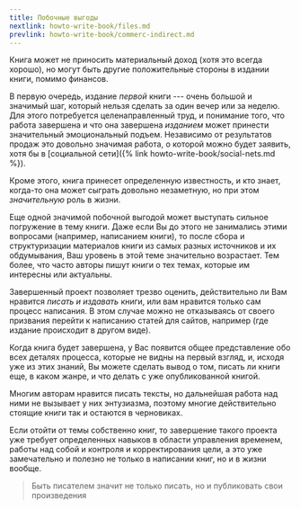 ```yaml
---
title: Побочные выгоды
nextlink: howto-write-book/files.md
prevlink: howto-write-book/commerc-indirect.md
---
```


Книга может не приносить материальный доход (хотя это всегда хорошо),
но могут быть другие положительные стороны в издании книги, помимо
финансов.

В первую очередь, издание *первой* книги --- очень большой и значимый
шаг, который нельзя сделать за один вечер или за неделю.  Для этого
потребуется целенаправленный труд, и понимание того, что работа
завершена и что она завершена *изданием* может принести значительный
эмоциональный подъем.  Независимо от результатов продаж это довольно
значимая работа, о которой можно будет заявить, хотя бы в [социальной
сети]({% link howto-write-book/social-nets.md %}).

Кроме этого, книга принесет определенную известность, и кто знает,
когда-то она может сыграть довольно незаметную, но при этом
*значительную* роль в жизни.

Еще одной значимой побочной выгодой может выступать сильное погружение
в тему книги.  Даже если Вы до этого не занимались этими вопросами
(например, написанием книги), то после сбора и структуризации
материалов книги из самых разных источников и их обдумывания, Ваш
уровень в этой теме значительно возрастает.  Тем более, что часто
авторы пишут книги о тех темах, которые им интересны или актуальны.

Завершенный проект позволяет трезво оценить, действительно ли Вам
нравится *писать и издавать* книги, или вам нравится только сам
процесс написания.  В этом случае можно не отказываясь от своего
призвания перейти к написанию статей для сайтов, например (где издание
происходит в другом виде).

Когда книга будет завершена, у Вас появится общее представление обо
всех деталях процесса, которые не видны на первый взгляд, и, исходя
уже из этих знаний, Вы можете сделать вывод о том, писать ли книги
еще, в каком жанре, и что делать с уже опубликованной книгой.

Многим авторам нравится писать тексты, но дальнейшая работа над ними
не вызывает у них энтузиазма, поэтому многие действительно стоящие
книги так и остаются в черновиках.

Если отойти от темы собственно книг, то завершение такого проекта уже
требует определенных навыков в области управления временем, работы над
собой и контроля и корректирования цели, а это уже замечательно и
полезно не только в написании книг, но и в жизни вообще.

> Быть писателем значит не только писать, но и публиковать свои
> произведения
